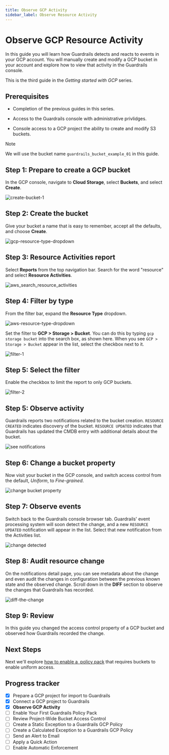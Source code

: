 ```yaml
---
title: Observe GCP Activity
sidebar_label: Observe Resource Activity
---
```



# Observe GCP Resource Activity

In this guide you will learn how Guardrails detects and reacts to events in your GCP account. You will manually create and modify a GCP bucket in your account and explore how to view that activity in the Guardrails console.

This is the third guide in the *Getting started with GCP* series.

## Prerequisites

- Completion of the previous guides in this series.

- Access to the Guardrails console with administrative privlidges.

- Console access to a GCP project the ability to create and modify S3 buckets.

> [!NOTE]
> We will use the bucket name `guardrails_bucket_example_01` in this guide.

## Step 1: Prepare to create a GCP bucket

In the GCP console, navigate to **Cloud Storage**, select **Buckets**, and select **Create**.

<p><img alt="create-bucket-1" src="/images/docs/guardrails/getting-started/getting-started-gcp/observe-gcp-activity/create-bucket-1.png"/></p>

## Step 2: Create the bucket

Give your bucket a name that is easy to remember, accept all the defaults, and choose **Create**.

<p><img alt="gcp-resource-type-dropdown" src="/images/docs/guardrails/getting-started/getting-started-gcp/observe-gcp-activity/create-bucket-2.png"/></p>

## Step 3: Resource Activities report
 
Select **Reports** from the top navigation bar. Search for the word "resource" and select **Resource Activities**.

<p><img alt="aws_search_resource_activities" src="/images/docs/guardrails/getting-started/getting-started-aws/observe-aws-activity/aws-search-resource-activities.png"/></p>

## Step 4: Filter by type

From the filter bar, expand the **Resource Type** dropdown.

<p><img alt="aws-resource-type-dropdown" src="/images/docs/guardrails/getting-started/getting-started-aws/observe-aws-activity/aws-resource-type-dropdown.png"/></p>

Set the filter to **GCP > Storage > Bucket**. You can do this by typing `gcp storage bucket` into the search box, as shown here. When you see `GCP > Storage > Bucket` appear in the list, select the checkbox next to it.

<p><img alt="filter-1" src="/images/docs/guardrails/getting-started/getting-started-gcp/observe-gcp-activity/filter-1.png"/></p>

## Step 5: Select the filter

Enable the checkbox to limit the report to only GCP buckets.
<p><img alt="filter-2" src="/images/docs/guardrails/getting-started/getting-started-gcp/observe-gcp-activity/filter-2.png"/></p>

## Step 5: Observe activity

Guardrails reports two notifications related to the bucket creation. `RESOURCE CREATED` indicates discovery of the bucket. `RESOURCE UPDATED` indicates that Guardrails has updated the CMDB entry with additional details about the bucket.

<p><img alt="see notifications" src="/images/docs/guardrails/getting-started/getting-started-gcp/observe-gcp-activity/filter-3.png"/></p>

## Step 6: Change a bucket property

Now visit your bucket in the GCP console, and switch access control from the default, *Uniform*, to *Fine-grained*. 

<p><img alt="change bucket property" src="/images/docs/guardrails/getting-started/getting-started-gcp/observe-gcp-activity/change-bucket-property.png"/></p>

## Step 7: Observe events

Switch back to the Guardrails console browser tab. Guardrails' event processing system will soon detect the change, and a new `RESOURCE UPDATED` notification will appear in the list. Select that new notification from the Activities list.

<p><img alt="change detected" src="/images/docs/guardrails/getting-started/getting-started-gcp/observe-gcp-activity/change-detected.png"/></p>

## Step 8: Audit resource change

On the notifications detail page, you can see metadata about the change and even audit the changes in configuration between the previous known state and the observed change. Scroll down in the **DIFF** section to observe the changes that Guardrails has recorded. 


<p><img alt="diff-the-change" src="/images/docs/guardrails/getting-started/getting-started-gcp/observe-gcp-activity/diff-the-change.png"/></p>

## Step 9: Review

In this guide you changed the access control property of a GCP bucket and observed how Guardrails recorded the change.

## Next Steps

Next we'll explore [how to enable a  policy pack](/guardrails/docs/getting-started/getting-started-gcp/enable-policy-pack) that requires buckets to enable uniform access.


## Progress tracker

- [x] Prepare a GCP project for import to Guardrails
- [x] Connect a GCP project to Guardrails
- [x] **Observe GCP Activity**
- [ ] Enable Your First Guardrails Policy Pack
- [ ] Review Project-Wide Bucket Access Control
- [ ] Create a Static Exception to a Guardrails GCP Policy
- [ ] Create a Calculated Exception to a Guardrails GCP Policy
- [ ] Send an Alert to Email
- [ ] Apply a Quick Action
- [ ] Enable Automatic Enforcement

